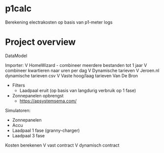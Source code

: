 # p1calc
Berekening electrakosten op basis van p1-meter logs


# Project overview
DataModel

Importer:
V HomeWizard
    - combineer meerdere bestanden tot 1 jaar
    V combineer kwartieren naar uren per dag
V Dynamische tarieven
    V Jeroen.nl dynamische tarieven csv
V Vaste hoog/laag tarieven Van De Bron
- Filters
    - Laadpaal eruit (op basis van langdurig verbruik op 1 fase)
- Zonnepanelen opbrengst
    - https://apsystemsema.com/

Simulatoren:
- Zonnepanelen
- Accu
- Laadpaal 1 fase (granny-charger)
- Laadpaal 3 fase

Kosten berekenen
V vast contract 
V dynamisch contract

